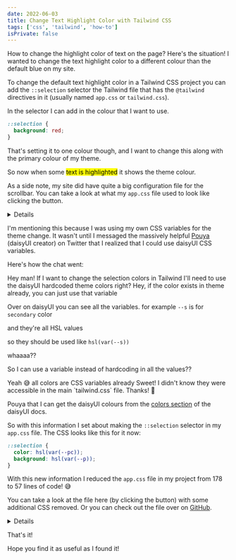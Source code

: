 ```yaml
---
date: 2022-06-03
title: Change Text Highlight Color with Tailwind CSS
tags: ['css', 'tailwind', 'how-to']
isPrivate: false
---
```


<script>
  import Details from '$lib/components/details.svelte'
  import Chat from '$lib/components/chat.svelte'
</script>

How to change the highlight color of text on the page? Here's the
situation! I wanted to change the text highlight color to a different
colour than the default blue on my site.

To change the default text highlight color in a Tailwind CSS project
you can add the `::selection` selector the Tailwind file that has the
`@tailwind` directives in it (usually named `app.css` or
`tailwind.css`).

In the selector I can add in the colour that I want to use.

```css
::selection {
  background: red;
}
```

That's setting it to one colour though, and I want to change this
along with the primary colour of my theme.

So now when some <mark class='text-primary-content bg-primary'>text is
highlighted</mark> it shows the theme colour.

As a side note, my site did have quite a big configuration file for
the scrollbar. You can take a look at what my `app.css` file used to
look like clicking the button.

<Details buttonText="Click to expand">

```css
@tailwind base;

/* 
  These are the styles from DaisyUI needed 
  for the scroll bar colours 
*/
:root {
  /* Default is Dark */
  --primary: #793ef9;
  --secondary: #f000b8;
}
[data-theme='acid'] {
  --primary: #ff00f4;
  --secondary: #ff7400;
}
/* 
  every other daisyUI theme name
  removed for brevity
*/

/* Scrollbar styles */

/* Firefox */
* {
  scrollbar-width: thin;
  scrollbar-color: var(--secondary) var(--primary);
}

/* Chrome, Edge, and Safari */
*::-webkit-scrollbar {
  width: 15px;
}

*::-webkit-scrollbar-track {
  background: var(--primary);
  border-radius: 5px;
}

*::-webkit-scrollbar-thumb {
  background-color: var(--secondary);
  border-radius: 14px;
  border: 3px solid var(--primary);
}

@tailwind components;
@tailwind utilities;
```

</Details>

I'm mentioning this because I was using my own CSS variables for the
theme change. It wasn't until I messaged the massively helpful [Pouya]
(daisyUI creator) on Twitter that I realized that I could use daisyUI
CSS variables.

Here's how the chat went:

<Chat>
Hey man! If I want to change the selection colors in Tailwind I'll
need to use the daisyUI hardcoded theme colors right?
</Chat>

<Chat reply>
Hey, if the color exists in theme already, you can just use that variable

Over on daisyUI you can see all the variables. for example `--s` is
for `secondary` color

and they're all HSL values

so they should be used like `hsl(var(--s))`

</Chat>

<Chat>
whaaaa??

So I can use a variable instead of hardcoding in all the values??
</Chat>

<Chat reply>
Yeah 😅 all colors are CSS variables already
</Chat>

<Chat>
Sweet! I didn't know they were accessible in the main `tailwind.css`
file. Thanks! 🙏
</Chat>

Pouya that I can get the daisyUI colours from the [colors section] of
the daisyUI docs.

So with this information I set about making the `::selection` selector
in my `app.css` file. The CSS looks like this for it now:

```css
::selection {
  color: hsl(var(--pc));
  background: hsl(var(--p));
}
```

With this new information I reduced the `app.css` file in my project
from 178 to 57 lines of code! 😅

You can take a look at the file here (by clicking the button) with
some additional CSS removed. Or you can check out the file over on
[GitHub].

<Details buttonText="Click to expand">

```css
@tailwind base;

html {
  scroll-behavior: smooth;
  word-break: break-word;
}

::selection {
  color: hsl(var(--pc));
  background: hsl(var(--p));
}

/* Scrollbar styles */

/* Firefox */
* {
  scrollbar-width: thin;
  scrollbar-color: hsl(var(--s)) hsl(var(--p));
}

/* Chrome, Edge, and Safari */
*::-webkit-scrollbar {
  width: 15px;
}

*::-webkit-scrollbar-track {
  background: hsl(var(--p));
  border-radius: 5px;
}

*::-webkit-scrollbar-thumb {
  background-color: hsl(var(--s));
  border-radius: 14px;
  border: 3px solid hsl(var(--p));
}

@tailwind components;
@tailwind utilities;
```

</Details>

That's it!

Hope you find it as useful as I found it!

<!-- Links -->

[pouya]: https://twitter.com/Saadeghi
[colors section]: https://daisyui.com/docs/colors/
[github]:
  https://github.com/spences10/scottspence.com/blob/edd5b9cf3b8a26893edb36505e2b66dc73e14923/src/app.css
